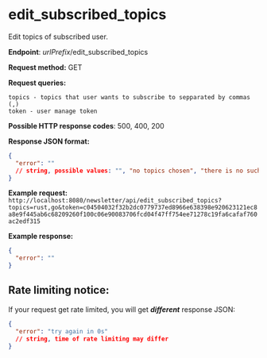 # edit_subscribed_topics

Edit topics of subscribed user.

**Endpoint**: *urlPrefix*/edit_subscribed_topics

**Request method:** GET

**Request queries:**

```
topics - topics that user wants to subscribe to sepparated by commas (,)
token - user manage token
```

**Possible HTTP response codes**: 500, 400, 200

**Response JSON format:**

```json
{
  "error": ""
  // string, possible values: "", "no topics chosen", "there is no such user", "there is no such topic: %topicName%", "database error" 
}
```

**Example request:**
`http://localhost:8080/newsletter/api/edit_subscribed_topics?topics=rust,go&token=c04504032f32b2dc0779737ed8966e638398e920623121ec8a8e9f445ab6c68209260f100c06e90083706fcd04f47ff754ee71278c19fa6cafaf760ac2edf315`

**Example response:**

```json
{
  "error": ""
}
```

## Rate limiting notice:

If your request get rate limited, you will get ***different*** response JSON:

```json
{
  "error": "try again in 0s"
  // string, time of rate limiting may differ
}
```